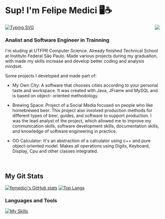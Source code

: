 <h1 align="left" id="macropower-title">Sup! I'm Felipe Medici 🖥️☕</h1> <a href="https://git.io/typing-svg"><img src="https://readme-typing-svg.demolab.com?font=Source+Code+Pro&size=18&pause=1000&color=4EF7B4&width=435&lines=currently+working+as+backend+assistent" alt="Typing SVG" /></a>

<img align="right" src="https://media4.giphy.com/media/v1.Y2lkPTc5MGI3NjExOTkzOTQ0OTE3Zjk3M2NkNzQ4N2FjMWU2NjM2NjU2M2RlYWI5OWE4MSZlcD12MV9pbnRlcm5hbF9naWZzX2dpZklkJmN0PWc/2SYqgPxMm2kbVe3y02/giphy.gif">

<h3 align="left">Analist and Software Engineer in Trainning</h3>

I'm studing at UTFPR Computer Science. Already finished Technical School at Instituto Federal São Paulo. 
Made various projects during my graduation, with made my skills increase and develop better coding and analysis mindset.

Some projects I developed and made part of:
- My Own City: A software that chooses cities according to your personal taste and workspace. It was created with Java, JFrame and MySQL and is based on object-       oriented methodology.

- Brewing Space: Project of a Social Media focused on people who like homebrewed beer. This project also involved production methods for different types of beer,       guides, and software to support production. 
I was the lead analyst of the project, which allowed me to improve my communication skills, software development skills, documentation skills, and knowledge of         software engineering in practice.

- OO Calculator: It's an abstraction of a calculator using c++ and pure object-oriented model. Makes all operations using Digits, Keyboard, Display, Cpu and other classes integrated.


<br>

<div> 
<h2 align="left" id="macropower-tech">My Git Stats</h2>
    
    
[![femedici's GitHub stats](https://github-readme-stats.vercel.app/api?username=femedici&show_icons=true&theme=dark)](https://github.com/anuraghazra/github-readme-stats)
[![Top Langs](https://github-readme-stats.vercel.app/api/top-langs/?username=femedici&theme=dark)](https://github.com/anuraghazra/github-readme-stats)

</div> 
<h3 align="left" id="macropower-tech">Languages and Tools</h3>

[![My Skills](https://skillicons.dev/icons?i=java,cs,c,cpp,mysql,php,html,css,ps)](https://skillicons.dev)
